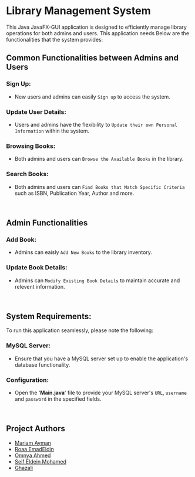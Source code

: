 # Library Management System
This Java JavaFX-GUI application is designed to efficiently manage library operations for both admins and users. This application needs  Below are the functionalities that the system provides:
<br>

## Common Functionalities between Admins and Users

### Sign Up:
* New users and admins can easily `Sign up` to access the system.

### Update User Details:
* Users and admins have the flexibility to `Update their own Personal Information` within the system.

### Browsing Books:
* Both admins and users can `Browse the Available Books` in the library.

### Search Books:
* Both admins and users can `Find Books that Match Specific Criteria` such as ISBN, Publication Year, Author and more.
<br>

## Admin Functionalities

### Add Book:
* Admins can eaisly `Add New Books` to the library inventory.

### Update Book Details:
* Admins can `Modify Existing Book Details` to maintain accurate and relevent information.

<br>

## System Requirements:
To run this application seamlessly, please note the following:
### MySQL Server:
* Ensure that you have a MySQL server set up to enable the application's database functionality.
### Configuration:
* Open the '**Main.java**' file to provide your MySQL server's `URL`, `username` and `password` in the specified fields.

<br>

## Project Authors
* [Mariam Ayman](https://github.com/mariamayman10)
* [Roaa EmadEldin](https://github.com/RoaaEmadEldin)
* [Omnya Ahmed](https://github.com/omnya122)
* [Seif Eldein Mohamed](https://github.com/seifeldein1)
* [Ghazali](https://github.com/ghazali23)
